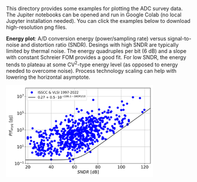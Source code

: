 This directory provides some examples for plotting the ADC survey data. The Jupiter notebooks can be opened and run in Google Colab (no local Jupyter installation needed). You can click the examples below to download high-resolution png files.

**Energy plot**: A/D conversion energy (power/sampling rate) versus signal-to-noise and distortion ratio (SNDR). Desings with high SNDR are typically limited by thermal noise. The energy quadruples per bit (6 dB) and a slope with constant Schreier FOM provides a good fit. For low SNDR, the energy tends to plateau at some CV<sup>2</sup>-type energy level (as opposed to energy needed to overcome noise). Process technology scaling can help with lowering the horizontal asymptote.

<img src="energy_plot.png" width="400" />
